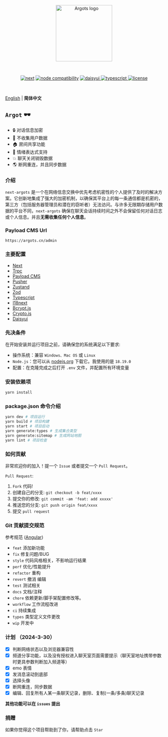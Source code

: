 <p align="center">
  <a href="https://argots.cn/" target="_blank" rel="noopener noreferrer">
    <img width="180" src="https://argots.cn/logo.svg" alt="Argots logo">
  </a>
</p>
<br/>
<p align="center">
  <a href="https://npmjs.com/package/next"><img src="https://img.shields.io/badge/next-%3E%3D14.2.2-black" alt="next"></a>
  <a href="https://nodejs.org/en/about/previous-releases"><img src="https://img.shields.io/badge/node-%3E%3D18.19.0-green" alt="node compatibility"></a>
	    <a href="https://element-plus.gitee.io/#/zh-CN/component/changelog" target="_blank">
	        <img src="https://img.shields.io/badge/daisyui-%3E2.3.0-%231ad1a5" alt="daisyui">
	    </a>
		<a href="https://www.tslang.cn/" target="_blank">
         <img src="https://img.shields.io/badge/typescript-%3E5-blue" alt="typescript">
	    </a>
		<a href="https://gitee.com/abc1612565136/vite-admin/blob/master/LICENSE" target="_blank">
		    <img src="https://img.shields.io/badge/LICENSE-MIT-success" alt="license">
		</a>
</p>
<br/>

[English](./README.md) | **简体中文**

## `Argot` 🕶️

- 🔒 对话信息加密
- 👥 不收集用户数据
- 🏠 房间共享功能
- 🥰 情绪表达式支持
- 💥 聊天关闭销毁数据
- 🌎 断网重连，并且同步数据

### 介绍

`next-argots` 是一个在网络信息交换中优先考虑机密性的个人提供了及时的解决方案。它创新地集成了强大的加密机制，以确保其平台上的每一条通信都是机密的，第三方（包括服务器管理员和潜在的窃听者）无法访问。与许多无限期存储用户数据的平台不同，`next-argots` 确保在聊天会话持续时间之外不会保留任何对话日志或个人信息。并且**无需收集任何个人信息**。

### Payload CMS Url

```
https://argots.cn/admin
```

### 主要配置

- [Next](https://nextjs.org/docs)
- [Trpc](https://trpc.io/docs/quickstart)
- [Payload CMS](https://payloadcms.com/)
- [Pusher](https://pusher.com/docs/channels/getting_started/javascript/?ref=docs-index)
- [Zustand](https://zustand-demo.pmnd.rs/)
- [Zod](https://zod.dev/)
- [Typescript](https://www.tslang.cn/docs/home.html)
- [I18next](https://www.i18next.com/)
- [Bcrypt.js](https://github.com/dcodeIO/bcrypt.js)
- [Crypto.js](https://cryptojs.gitbook.io/docs)
- [Daisyui](https://daisyui.com/)

### 先决条件

在开始安装并运行项目之前，请确保您的系统满足以下要求:

- 操作系统：兼容 `Windows、Mac OS` 或 `Linux`
- `Node.js`：您可以从 [nodejs.org](https://nodejs.org/) 下载它。我使用的是 `18.19.0`
- 配置：在克隆完成之后打开 `.env` 文件，并配置所有环境变量

### 安装依赖项

```bash
yarn install
```

### package.json 命令介绍

```bash
yarn dev # 项目运行
yarn build # 项目构建
yarn start # 项目启动
yarn generate:types # 生成集合类型
yarn generate:sitemap # 生成网站地图
yarn lint # 项目检查
```

### 如何贡献

非常欢迎你的加入！提一个 `Issue` 或者提交一个 `Pull Request`。

`Pull Request`:

1. `Fork` 代码!
2. 创建自己的分支: `git checkout -b feat/xxxx`
3. 提交你的修改: `git commit -am 'feat: add xxxxx'`
4. 推送您的分支: `git push origin feat/xxxx`
5. 提交 `pull request`

### Git 贡献提交规范

参考规范 ([Angular](https://github.com/conventional-changelog/conventional-changelog/tree/master/packages/conventional-changelog-angular))

- `feat` 添加新功能
- `fix` 修复问题/BUG
- `style` 代码风格相关，不影响运行结果
- `perf` 优化/性能提升
- `refactor` 重构
- `revert` 撤消 编辑
- `test` 测试相关
- `docs` 文档/注释
- `chore` 依赖更新/脚手架配置修改等。
- `workflow` 工作流程改进
- `ci` 持续集成
- `types` 类型定义文件更改
- `wip` 开发中

### 计划 （2024-3-30）

- [x] 判断网络状态以及浏览器兼容性
- [x] 频道分享功能，以及没有授权进入聊天室页面需要提示（聊天室地址携带参数时更具参数判断加入频道等）
- [x] emo 表情
- [x] 发消息滚动到底部
- [x] 选择头像
- [x] 断网重连，同步数据
- [x] 编辑、回复所有人某一条聊天记录，删除、复制(一条/多条)聊天记录

**其他功能可以在 `issues` 提出**

### 捐赠

如果你觉得这个项目帮助到了你，请帮助点击 `Star`
